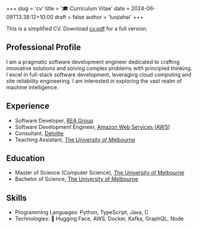 +++
slug = 'cv'
title = '🎓 Curriculum Vitae'
date = 2024-06-09T13:38:12+10:00
draft = false
author = 'luojiahai'
+++

This is a simplified CV. Download [cv.pdf](/cv.pdf) for a full version.

## Professional Profile

I am a pragmatic software development engineer dedicated to crafting innovative solutions and solving complex problems
with principled thinking. I excel in full-stack software development, leveraging cloud computing and site reliability
engineering. I am interested in exploring the vast realm of machine intelligence.

## Experience

- Software Developer, [REA Group](https://www.rea-group.com/)
- Software Development Engineer, [Amazon Web Services (AWS)](https://aws.amazon.com/)
- Consultant, [Deloitte](https://www.deloitte.com/)
- Teaching Assistant, [The University of Melbourne](https://www.unimelb.edu.au/)

## Education
- Master of Science (Computer Science), [The University of Melbourne](https://www.unimelb.edu.au/)
- Bachelor of Science, [The University of Melbourne](https://www.unimelb.edu.au/)

## Skills

- Programming Languages: Python, TypeScript, Java, C
- Technologies: 🤗 Hugging Face, AWS, Docker, Kafka, GraphQL, Node
